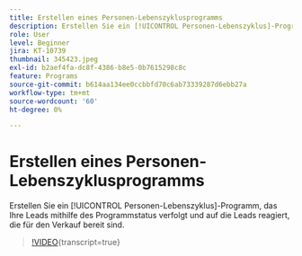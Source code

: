 ```yaml
---
title: Erstellen eines Personen-Lebenszyklusprogramms
description: Erstellen Sie ein [!UICONTROL Personen-Lebenszyklus]-Programm, das Ihre Leads mithilfe des Programmstatus verfolgt und auf die Leads reagiert, die für den Verkauf bereit sind.
role: User
level: Beginner
jira: KT-10739
thumbnail: 345423.jpeg
exl-id: b2aef4fa-dc8f-4386-b8e5-0b7615298c8c
feature: Programs
source-git-commit: b614aa134ee0ccbbfd70c6ab73339287d6ebb27a
workflow-type: tm+mt
source-wordcount: '60'
ht-degree: 0%

---
```


# Erstellen eines Personen-Lebenszyklusprogramms

Erstellen Sie ein [!UICONTROL Personen-Lebenszyklus]-Programm, das Ihre Leads mithilfe des Programmstatus verfolgt und auf die Leads reagiert, die für den Verkauf bereit sind.

>[!VIDEO](https://video.tv.adobe.com/v/345423/?quality=12&learn=on){transcript=true}
